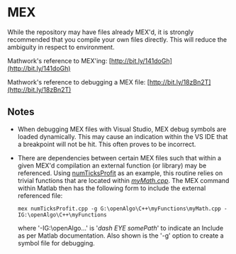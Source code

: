 # MEX #
While the repository may have files already MEX'd, it is strongly recommended that you compile your own files directly. This will reduce the ambiguity in respect to environment.

Mathwork's reference to MEX'ing:
[http://bit.ly/141doGh](http://bit.ly/141doGh)

Mathwork's reference to debugging a MEX file:
[http://bit.ly/18zBn2T](http://bit.ly/18zBn2T)

## Notes ##

- When debugging MEX files with Visual Studio, MEX debug symbols are loaded dynamically. This may cause an indication within the VS IDE that a breakpoint will not be hit. This often proves to be incorrect.
- There are dependencies between certain MEX files such that within a given MEX'd compilation an external function (or library) may be referenced. Using [numTicksProfit](http://https://github.com/mtompkins/openAlgo/tree/master/MatLab/MEX/C%2B%2B/numTicksProfit "numTicksProfit") as an example, this routine relies on trivial functions that are located within [*myMath.cpp*](http://https://github.com/mtompkins/openAlgo/tree/master/C%2B%2B/myFunctions "myMath.cpp").  The MEX command within Matlab then has the following form to include the external referenced file:

    `mex numTicksProfit.cpp -g G:\openAlgo\C++\myFunctions\myMath.cpp -IG:\openAlgo\C++\myFunctions`

	where '-IG:\openAlgo\...' is '*dash EYE somePath*' to indicate an Include as per Matlab documentation. Also shown is the '-g' option to create a symbol file for debugging.